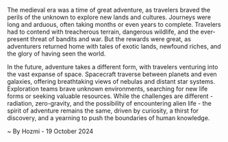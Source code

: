 
The medieval era was a time of great adventure, as travelers braved the perils of the unknown to explore new lands and cultures. Journeys were long and arduous, often taking months or even years to complete. Travelers had to contend with treacherous terrain, dangerous wildlife, and the ever-present threat of bandits and war. But the rewards were great, as adventurers returned home with tales of exotic lands, newfound riches, and the glory of having seen the world. 

In the future, adventure takes a different form, with travelers venturing into the vast expanse of space.  Spacecraft traverse between planets and even galaxies, offering breathtaking views of nebulas and distant star systems.  Exploration teams brave unknown environments, searching for new life forms or seeking valuable resources.  While the challenges are different - radiation, zero-gravity, and the possibility of encountering alien life - the spirit of adventure remains the same, driven by curiosity, a thirst for discovery, and a yearning to push the boundaries of human knowledge. 

~ By Hozmi - 19 October 2024
